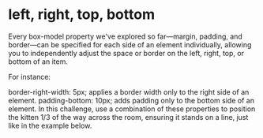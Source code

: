# left, right, top, bottom

Every box-model property we've explored so far—margin, padding, and border—can be specified for each side of an element individually, allowing you to independently adjust the space or border on the left, right, top, or bottom of an item.

For instance:

border-right-width: 5px; applies a border width only to the right side of an element.
padding-bottom: 10px; adds padding only to the bottom side of an element.
In this challenge, use a combination of these properties to position the kitten 1/3 of the way across the room, ensuring it stands on a line, just like in the example below.